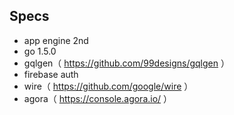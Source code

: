 ## Specs
- app engine 2nd
- go 1.5.0
- gqlgen（ https://github.com/99designs/gqlgen ）
- firebase auth
- wire（ https://github.com/google/wire ）
- agora（ https://console.agora.io/ ）
